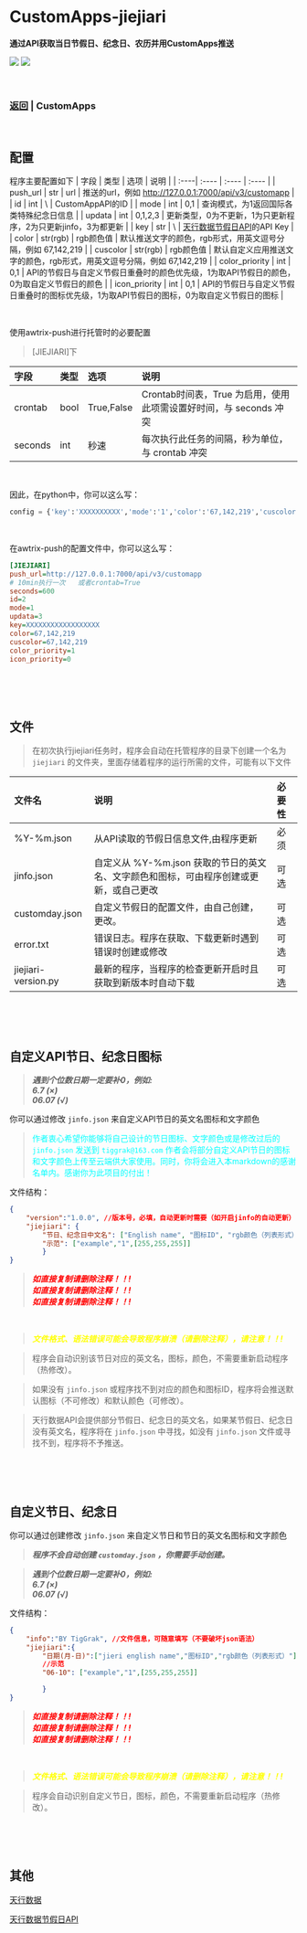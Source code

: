 # CustomApps-jiejiari
**通过API获取当日节假日、纪念日、农历并用CustomApps推送**

[![](https://img.shields.io/badge/Author-TigGrak-orange.svg)](https://github.com/TigGrak)
![](https://img.shields.io/badge/version-v1.0-brightgreen.svg)

<br />

### [返回](https://github.com/TigGrak/CustomApps/) | CustomApps


<br />

## 配置
程序主要配置如下
| 字段 | 类型 | 选项 | 说明 |
| :----| :---- | :---- | :---- |
| push_url | str | url | 推送的url，例如 http://127.0.0.1:7000/api/v3/customapp |
| id | int | \ | CustomAppAPI的ID |
| mode | int | 0,1 | 查询模式，为1返回国际各类特殊纪念日信息 |
| updata | int | 0,1,2,3 | 更新类型，0为不更新，1为只更新程序，2为只更新jinfo，3为都更新 |
| key | str | \ | [天行数据节假日API](https://www.tianapi.com/apiview/139)的API Key |
| color | str(rgb) | rgb颜色值 | 默认推送文字的颜色，rgb形式，用英文逗号分隔，例如 67,142,219 |
| cuscolor | str(rgb) | rgb颜色值 | 默认自定义应用推送文字的颜色，rgb形式，用英文逗号分隔，例如 67,142,219 |
| color_priority | int | 0,1 | API的节假日与自定义节假日重叠时的颜色优先级，1为取API节假日的颜色，0为取自定义节假日的颜色 |
| icon_priority | int | 0,1 | API的节假日与自定义节假日重叠时的图标优先级，1为取API节假日的图标，0为取自定义节假日的图标 |

<br />

使用awtrix-push进行托管时的必要配置
> [JIEJIARI]下

| 字段 | 类型 | 选项 | 说明 |
| :----| :---- | :---- | :---- |
| crontab | bool | True,False | Crontab时间表，True 为启用，使用此项需设置好时间，与 seconds 冲突 |
| seconds | int | 秒速 | 每次执行此任务的间隔，秒为单位，与 crontab 冲突|

<br />

因此，在python中，你可以这么写：
```python
config = {'key':'XXXXXXXXXX','mode':'1','color':'67,142,219','cuscolor':'67,142,219',"push_url":"http://127.0.0.1:7000/api/v3/customapp","id":"2","updata":"3","color_priority":"1","icon_priority":"0"}
```

<br />

在awtrix-push的配置文件中，你可以这么写：

```ini
[JIEJIARI]
push_url=http://127.0.0.1:7000/api/v3/customapp
# 10min执行一次   或者crontab=True
seconds=600
id=2
mode=1
updata=3
key=XXXXXXXXXXXXXXXXXX
color=67,142,219
cuscolor=67,142,219
color_priority=1
icon_priority=0
```


<br />
<br />
<br />

## 文件
> 在初次执行jiejiari任务时，程序会自动在托管程序的目录下创建一个名为 `jiejiari` 的文件夹，里面存储着程序的运行所需的文件，可能有以下文件



| 文件名 | 说明 | 必要性 |
| :----| :---- |  :---- |
| %Y-%m.json | 从API读取的节假日信息文件,由程序更新 | 必须 |
| jinfo.json | 自定义从 %Y-%m.json 获取的节日的英文名、文字颜色和图标，可由程序创建或更新，或自己更改 | 可选 |
| customday.json | 自定义节假日的配置文件，由自己创建，更改。 | 可选 |
| error.txt | 错误日志。程序在获取、下载更新时遇到错误时创建或修改 | 可选 |
| jiejiari-version.py | 最新的程序，当程序的检查更新开启时且获取到新版本时自动下载 | 可选 |

<br />
<br />
<br />

## 自定义API节日、纪念日图标

> **_遇到个位数日期一定要补0，例如:<br />6.7   (×)<br />06.07   (√)_**

你可以通过修改 `jinfo.json` 来自定义API节日的英文名图标和文字颜色

><font color=#00FFFF>作者衷心希望你能够将自己设计的节日图标、文字颜色或是修改过后的 `jinfo.json` 发送到 `tiggrak@163.com` 作者会将部分自定义API节日的图标和文字颜色上传至云端供大家使用。同时，你将会进入本markdown的感谢名单内。感谢你为此项目的付出！</font>

文件结构：




```json
{
	"version":"1.0.0", //版本号，必填，自动更新时需要（如开启jinfo的自动更新）
	"jiejiari": {
		"节日、纪念日中文名": ["English name", "图标ID", "rgb颜色（列表形式）"], //用逗号分隔
        "示范": ["example","1",[255,255,255]]
        }
}
```



> <font color=#FF0000>**_如直接复制请删除注释！！!_<br />_如直接复制请删除注释！！!_<br />_如直接复制请删除注释！！!_**</font>

<br />

><font color=#FFFF00>**_文件格式、语法错误可能会导致程序崩溃（请删除注释），请注意！！!_**</font>

> 程序会自动识别该节日对应的英文名，图标，颜色，不需要重新启动程序（热修改）。

> 如果没有 `jinfo.json` 或程序找不到对应的颜色和图标ID，程序将会推送默认图标（不可修改）和默认颜色（可修改）。

> 天行数据API会提供部分节假日、纪念日的英文名，如果某节假日、纪念日没有英文名，程序将在 `jinfo.json` 中寻找，如没有 `jinfo.json` 文件或寻找不到，程序将不予推送。


<br />
<br />
<br />

## 自定义节日、纪念日

你可以通过创建修改 `jinfo.json` 来自定义节日和节日的英文名图标和文字颜色

> **_程序不会自动创建 `customday.json` ，你需要手动创建。_**

> **_遇到个位数日期一定要补0，例如:<br />6.7   (×)<br />06.07   (√)_**

文件结构：
```json
{
    "info":"BY TigGrak", //文件信息，可随意填写（不要破坏json语法）
    "jiejiari":{
        "日期(月-日)":["jieri english name","图标ID","rgb颜色（列表形式）"],
        //示范
        "06-10": ["example","1",[255,255,255]]

        }
}
```
> <font color=#FF0000>**_如直接复制请删除注释！！!_<br />_如直接复制请删除注释！！!_<br />_如直接复制请删除注释！！!_**</font>

<br />

><font color=#FFFF00>**_文件格式、语法错误可能会导致程序崩溃（请删除注释），请注意！！!_**</font>

> 程序会自动识别自定义节日，图标，颜色，不需要重新启动程序（热修改）。


<br />
<br />
<br />

## 其他

[天行数据](https://www.tianapi.com/)

[天行数据节假日API](https://www.tianapi.com/apiview/139)
